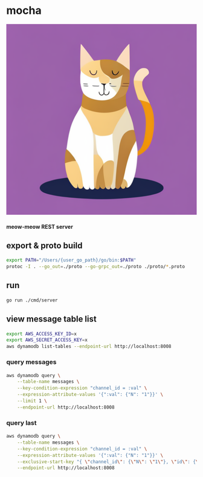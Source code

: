 # mocha

![mocha](mocha.png)
#### meow-meow REST server

## export & proto build

```bash
export PATH="/Users/{user_go_path}/go/bin:$PATH"
protoc -I . --go_out=./proto --go-grpc_out=./proto ./proto/*.proto
```

## run
```bash
go run ./cmd/server
```

## view message table list
```bash
export AWS_ACCESS_KEY_ID=x
export AWS_SECRET_ACCESS_KEY=x
aws dynamodb list-tables --endpoint-url http://localhost:8008
```
### query messages
```bash
aws dynamodb query \
    --table-name messages \
    --key-condition-expression "channel_id = :val" \
    --expression-attribute-values '{":val": {"N": "1"}}' \
    --limit 1 \
    --endpoint-url http://localhost:8008
```
### query last
```bash
aws dynamodb query \
    --table-name messages \
    --key-condition-expression "channel_id = :val" \
    --expression-attribute-values '{":val": {"N": "1"}}' \
    --exclusive-start-key "{ \"channel_id\": {\"N\": \"1\"}, \"id\": {\"N\": \"message_id\"} }" \
    --endpoint-url http://localhost:8008
```